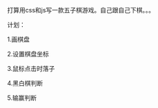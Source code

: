 <p>打算用css和js写一款五子棋游戏。自己跟自己下棋。。。</p>
<p>计划：</p>
<p>1.画棋盘</p>
<p>2.设置棋盘坐标</p>
<p>3.鼠标点击时落子</p>
<p>4.黑白棋判断</p>
<p>5.输赢判断</p>
